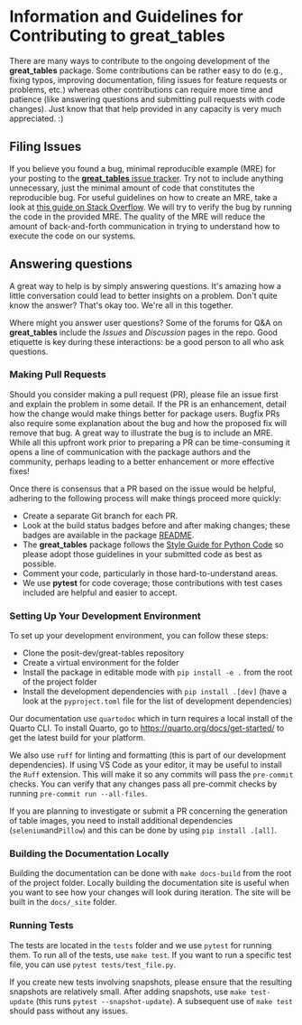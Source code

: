 # Information and Guidelines for Contributing to **great_tables**

There are many ways to contribute to the ongoing development of the **great_tables** package. Some contributions can be rather easy to do (e.g., fixing typos, improving documentation, filing issues for feature requests or problems, etc.) whereas other contributions can require more time and patience (like answering questions and submitting pull requests with code changes). Just know that that help provided in any capacity is very much appreciated. :)

## Filing Issues

If you believe you found a bug, minimal reproducible example (MRE) for your posting to the [**great_tables** issue tracker](https://github.com/posit-dev/great-tables/issues). Try not to include anything unnecessary, just the minimal amount of code that constitutes the reproducible bug. For useful guidelines on how to create an MRE, take a look at [this guide on Stack Overflow](https://stackoverflow.com/help/minimal-reproducible-example). We will try to verify the bug by running the code in the provided MRE. The quality of the MRE will reduce the amount of back-and-forth communication in trying to understand how to execute the code on our systems.

## Answering questions

A great way to help is by simply answering questions. It's amazing how a little conversation could lead to better insights on a problem. Don't quite know the answer? That's okay too. We're all in this together.

Where might you answer user questions? Some of the forums for Q&A on **great_tables** include the _Issues_ and _Discussion_ pages in the repo. Good etiquette is key during these interactions: be a good person to all who ask questions.

### Making Pull Requests

Should you consider making a pull request (PR), please file an issue first and explain the problem in some detail. If the PR is an enhancement, detail how the change would make things better for package users. Bugfix PRs also require some explanation about the bug and how the proposed fix will remove that bug. A great way to illustrate the bug is to include an MRE. While all this upfront work prior to preparing a PR can be time-consuming it opens a line of communication with the package authors and the community, perhaps leading to a better enhancement or more effective fixes!

Once there is consensus that a PR based on the issue would be helpful, adhering to the following process will make things proceed more quickly:

- Create a separate Git branch for each PR.
- Look at the build status badges before and after making changes; these badges are available in the package [README](https://github.com/posit-dev/great-tables).
- The **great_tables** package follows the [Style Guide for Python Code](https://peps.python.org/pep-0008/) so please adopt those guidelines in your submitted code as best as possible.
- Comment your code, particularly in those hard-to-understand areas.
- We use **pytest** for code coverage; those contributions with test cases included are helpful and easier to accept.

### Setting Up Your Development Environment

To set up your development environment, you can follow these steps:

- Clone the posit-dev/great-tables repository
- Create a virtual environment for the folder
- Install the package in editable mode with `pip install -e .` from the root of the project folder
- Install the development dependencies with `pip install .[dev]` (have a look at the `pyproject.toml` file for the list of development dependencies)

Our documentation use `quartodoc` which in turn requires a local install of the Quarto CLI. To install Quarto, go to <https://quarto.org/docs/get-started/> to get the latest build for your platform.

We also use `ruff` for linting and formatting (this is part of our development dependencies). If using VS Code as your editor, it may be useful to install the `Ruff` extension. This will make it so any commits will pass the `pre-commit` checks. You can verify that any changes pass all pre-commit checks by running `pre-commit run --all-files`.

If you are planning to investigate or submit a PR concerning the generation of table images, you need to install additional dependencies (`selenium`and`Pillow`) and this can be done by using `pip install .[all]`.

### Building the Documentation Locally

Building the documentation can be done with `make docs-build` from the root of the project folder. Locally building the documentation site is useful when you want to see how your changes will look during iteration. The site will be built in the `docs/_site` folder.

### Running Tests

The tests are located in the `tests` folder and we use `pytest` for running them. To run all of the tests, use `make test`. If you want to run a specific test file, you can use `pytest tests/test_file.py`.

If you create new tests involving snapshots, please ensure that the resulting snapshots are relatively small. After adding snapshots, use `make test-update` (this runs `pytest --snapshot-update`). A subsequent use of `make test` should pass without any issues.
